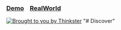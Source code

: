 ### [Demo](https://react-redux.realworld.io)&nbsp;&nbsp;&nbsp;&nbsp;[RealWorld](https://github.com/gothinkster/realworld)

[![Brought to you by Thinkster](https://raw.githubusercontent.com/gothinkster/realworld/master/media/end.png)](https://thinkster.io)
"# Discover" 
